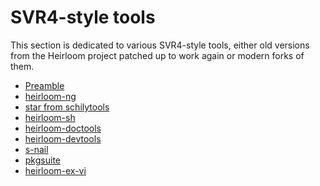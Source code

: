 # SVR4-style tools

This section is dedicated to various SVR4-style tools, either old versions
from the Heirloom project patched up to work again or modern forks of them.

- [Preamble](./1-preamble.md)
- [heirloom-ng](./2-heirloom-ng.md)
- [star from schilytools](./3-star.md)
- [heirloom-sh](./4-heirloom-sh.md)
- [heirloom-doctools](./5-heirloom-doctools.md)
- [heirloom-devtools](./6-heirloom-devtools.md)
- [s-nail](./7-s-nail.md)
- [pkgsuite](./8-pkgsuite.md)
- [heirloom-ex-vi](./9-ex-vi.patch)
